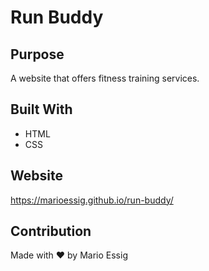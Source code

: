 # Run Buddy

## Purpose
A website that offers fitness training services.

## Built With
* HTML
* CSS

## Website
https://marioessig.github.io/run-buddy/

## Contribution
Made with ❤️ by Mario Essig
